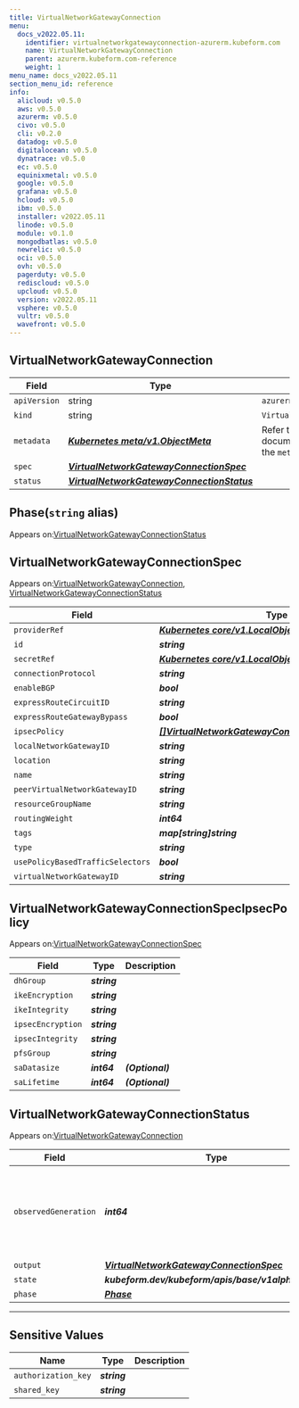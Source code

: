 ```yaml
---
title: VirtualNetworkGatewayConnection
menu:
  docs_v2022.05.11:
    identifier: virtualnetworkgatewayconnection-azurerm.kubeform.com
    name: VirtualNetworkGatewayConnection
    parent: azurerm.kubeform.com-reference
    weight: 1
menu_name: docs_v2022.05.11
section_menu_id: reference
info:
  alicloud: v0.5.0
  aws: v0.5.0
  azurerm: v0.5.0
  civo: v0.5.0
  cli: v0.2.0
  datadog: v0.5.0
  digitalocean: v0.5.0
  dynatrace: v0.5.0
  ec: v0.5.0
  equinixmetal: v0.5.0
  google: v0.5.0
  grafana: v0.5.0
  hcloud: v0.5.0
  ibm: v0.5.0
  installer: v2022.05.11
  linode: v0.5.0
  module: v0.1.0
  mongodbatlas: v0.5.0
  newrelic: v0.5.0
  oci: v0.5.0
  ovh: v0.5.0
  pagerduty: v0.5.0
  rediscloud: v0.5.0
  upcloud: v0.5.0
  version: v2022.05.11
  vsphere: v0.5.0
  vultr: v0.5.0
  wavefront: v0.5.0
---
```


## VirtualNetworkGatewayConnection
| Field | Type | Description |
| ------ | ----- | ----------- |
| `apiVersion` | string | `azurerm.kubeform.com/v1alpha1` |
|    `kind` | string | `VirtualNetworkGatewayConnection` |
| `metadata` | ***[Kubernetes meta/v1.ObjectMeta](https://v1-22.docs.kubernetes.io/docs/reference/generated/kubernetes-api/v1.22/#objectmeta-v1-meta)***|Refer to the Kubernetes API documentation for the fields of the `metadata` field.|
| `spec` | ***[VirtualNetworkGatewayConnectionSpec](#virtualnetworkgatewayconnectionspec)***||
| `status` | ***[VirtualNetworkGatewayConnectionStatus](#virtualnetworkgatewayconnectionstatus)***||
## Phase(`string` alias)

Appears on:[VirtualNetworkGatewayConnectionStatus](#virtualnetworkgatewayconnectionstatus)

## VirtualNetworkGatewayConnectionSpec

Appears on:[VirtualNetworkGatewayConnection](#virtualnetworkgatewayconnection), [VirtualNetworkGatewayConnectionStatus](#virtualnetworkgatewayconnectionstatus)

| Field | Type | Description |
| ------ | ----- | ----------- |
| `providerRef` | ***[Kubernetes core/v1.LocalObjectReference](https://v1-22.docs.kubernetes.io/docs/reference/generated/kubernetes-api/v1.22/#localobjectreference-v1-core)***||
| `id` | ***string***||
| `secretRef` | ***[Kubernetes core/v1.LocalObjectReference](https://v1-22.docs.kubernetes.io/docs/reference/generated/kubernetes-api/v1.22/#localobjectreference-v1-core)***||
| `connectionProtocol` | ***string***| ***(Optional)*** |
| `enableBGP` | ***bool***| ***(Optional)*** |
| `expressRouteCircuitID` | ***string***| ***(Optional)*** |
| `expressRouteGatewayBypass` | ***bool***| ***(Optional)*** |
| `ipsecPolicy` | ***[[]VirtualNetworkGatewayConnectionSpecIpsecPolicy](#virtualnetworkgatewayconnectionspecipsecpolicy)***| ***(Optional)*** |
| `localNetworkGatewayID` | ***string***| ***(Optional)*** |
| `location` | ***string***||
| `name` | ***string***||
| `peerVirtualNetworkGatewayID` | ***string***| ***(Optional)*** |
| `resourceGroupName` | ***string***||
| `routingWeight` | ***int64***| ***(Optional)*** |
| `tags` | ***map[string]string***| ***(Optional)*** |
| `type` | ***string***||
| `usePolicyBasedTrafficSelectors` | ***bool***| ***(Optional)*** |
| `virtualNetworkGatewayID` | ***string***||
## VirtualNetworkGatewayConnectionSpecIpsecPolicy

Appears on:[VirtualNetworkGatewayConnectionSpec](#virtualnetworkgatewayconnectionspec)

| Field | Type | Description |
| ------ | ----- | ----------- |
| `dhGroup` | ***string***||
| `ikeEncryption` | ***string***||
| `ikeIntegrity` | ***string***||
| `ipsecEncryption` | ***string***||
| `ipsecIntegrity` | ***string***||
| `pfsGroup` | ***string***||
| `saDatasize` | ***int64***| ***(Optional)*** |
| `saLifetime` | ***int64***| ***(Optional)*** |
## VirtualNetworkGatewayConnectionStatus

Appears on:[VirtualNetworkGatewayConnection](#virtualnetworkgatewayconnection)

| Field | Type | Description |
| ------ | ----- | ----------- |
| `observedGeneration` | ***int64***| ***(Optional)*** Resource generation, which is updated on mutation by the API Server.|
| `output` | ***[VirtualNetworkGatewayConnectionSpec](#virtualnetworkgatewayconnectionspec)***| ***(Optional)*** |
| `state` | ***kubeform.dev/kubeform/apis/base/v1alpha1.State***| ***(Optional)*** |
| `phase` | ***[Phase](#phase)***| ***(Optional)*** |
---
## Sensitive Values
| Name | Type | Description |
|------|------|-------------|
| `authorization_key` | ***string*** ||
| `shared_key` | ***string*** ||
